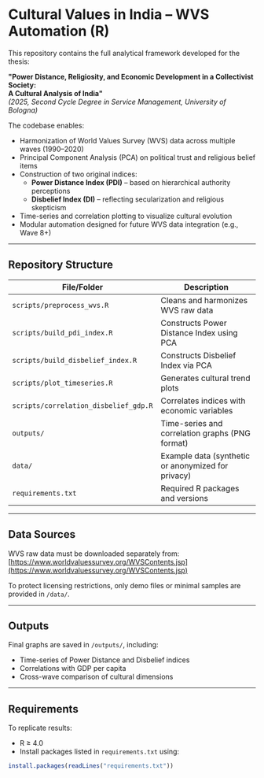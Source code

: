# Cultural Values in India – WVS Automation (R)

This repository contains the full analytical framework developed for the thesis:

**"Power Distance, Religiosity, and Economic Development in a Collectivist Society:  
A Cultural Analysis of India"**  
*(2025, Second Cycle Degree in Service Management, University of Bologna)*

The codebase enables:

- Harmonization of World Values Survey (WVS) data across multiple waves (1990–2020)
- Principal Component Analysis (PCA) on political trust and religious belief items
- Construction of two original indices:
  - **Power Distance Index (PDI)** – based on hierarchical authority perceptions
  - **Disbelief Index (DI)** – reflecting secularization and religious skepticism
- Time-series and correlation plotting to visualize cultural evolution
- Modular automation designed for future WVS data integration (e.g., Wave 8+)

---

## Repository Structure

| File/Folder                  | Description |
|-----------------------------|-------------|
| `scripts/preprocess_wvs.R`  | Cleans and harmonizes WVS raw data |
| `scripts/build_pdi_index.R` | Constructs Power Distance Index using PCA |
| `scripts/build_disbelief_index.R` | Constructs Disbelief Index via PCA |
| `scripts/plot_timeseries.R` | Generates cultural trend plots |
| `scripts/correlation_disbelief_gdp.R` | Correlates indices with economic variables |
| `outputs/`                  | Time-series and correlation graphs (PNG format) |
| `data/`                     | Example data (synthetic or anonymized for privacy) |
| `requirements.txt`          | Required R packages and versions |

---

## Data Sources

WVS raw data must be downloaded separately from:  
[https://www.worldvaluessurvey.org/WVSContents.jsp](https://www.worldvaluessurvey.org/WVSContents.jsp)

To protect licensing restrictions, only demo files or minimal samples are provided in `/data/`.

---

## Outputs

Final graphs are saved in `/outputs/`, including:
- Time-series of Power Distance and Disbelief indices
- Correlations with GDP per capita
- Cross-wave comparison of cultural dimensions

---

## Requirements

To replicate results:
- R ≥ 4.0
- Install packages listed in `requirements.txt` using:
```r
install.packages(readLines("requirements.txt"))
